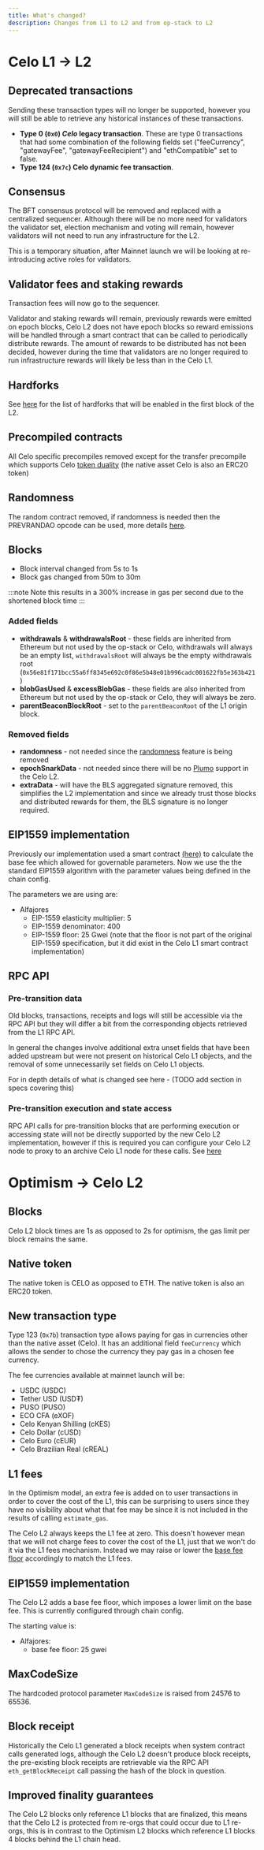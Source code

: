 ```yaml
---
title: What's changed?
description: Changes from L1 to L2 and from op-stack to L2
---
```


# Celo L1 → L2

## Deprecated transactions

Sending these transaction types will no longer be supported, however you will still be able to retrieve any historical instances of these transactions.

* __Type 0 (`0x0`) _Celo_ legacy transaction__. These are type 0 transactions that had some combination of the following fields set ("feeCurrency", "gatewayFee", "gatewayFeeRecipient") and "ethCompatible" set to false.
* __Type 124 (`0x7c`) Celo dynamic fee transaction__.

## Consensus

The BFT consensus protocol will be removed and replaced with a centralized sequencer. Although there will be no more need for validators the validator set, election mechanism and voting will remain, however validators will not need to run any infrastructure for the L2.

This is a temporary situation, after Mainnet launch we will be looking at re-introducing active roles for validators.  

## Validator fees and staking rewards

Transaction fees will now go to the sequencer.

Validator and staking rewards will remain, previously rewards were emitted on epoch blocks, Celo L2 does not have epoch blocks so reward emissions will be handled through a smart contract that can be called to periodically distribute rewards.
The amount of rewards to be distributed has not been decided, however during the time that validators are no longer required to run infrastructure rewards will likely be less than in the Celo L1.

## Hardforks

See [here](https://specs.celo.org/l2_migration.html#changes-for-contracts-developers) for the list of hardforks that will be enabled in the first block of the L2.

## Precompiled contracts

All Celo specific precompiles removed except for the transfer precompile which supports Celo [token duality](https://specs.celo.org/token_duality.html) (the native asset Celo is also an ERC20 token)

## Randomness

The random contract removed, if randomness is needed then the PREVRANDAO opcode can be used, more details [here](https://specs.celo.org/l2_migration.html#deactivated-random-contract).

## Blocks

* Block interval changed from 5s to 1s
* Block gas changed from 50m to 30m

:::note
Note this results in a 300% increase in gas per second due to the shortened block time
:::

### Added fields
* __withdrawals__ & __withdrawalsRoot__ - these fields are inherited from Ethereum but not used by the op-stack or Celo, withdrawals will always be an empty list, `withdrawalsRoot` will always be the empty withdrawals root (`0x56e81f171bcc55a6ff8345e692c0f86e5b48e01b996cadc001622fb5e363b421`)
* __blobGasUsed__ & __excessBlobGas__ - these fields are also inherited from Ethereum but not used by the op-stack or Celo, they will always be zero.
* __parentBeaconBlockRoot__ - set to the `parentBeaconRoot` of the L1 origin block.

### Removed fields
* __randomness__ - not needed since the [randomness](#randomness) feature is being removed
* __epochSnarkData__ - not needed since there will be no [Plumo](https://docs.celo.org/protocol/plumo) support in the Celo L2.
* __extraData__ - will have the BLS aggregated signature removed, this simplifies the L2 implementation and since we already trust those blocks and distributed rewards for them, the BLS signature is no longer required.

## EIP1559 implementation

Previously our implementation used a smart contract [(here)](https://github.com/celo-org/celo-monorepo/blob/faca88f6a48cc7c8e6104393e49ddf7c2d7d20e3/packages/protocol/contracts-0.8/common/GasPriceMinimum.sol#L162) to calculate the base fee which allowed for governable parameters. Now we use the the standard EIP1559 algorithm with the parameter values being defined in the chain config.

The parameters we are using are:

- Alfajores
  - EIP-1559 elasticity multiplier: 5
  - EIP-1559 denominator: 400
  - EIP-1559 floor: 25 Gwei (note that the floor is not part of the original EIP-1559 specification, but it did exist in the Celo L1 smart contract implementation)

## RPC API

### Pre-transition data

Old blocks, transactions, receipts and logs will still be accessible via the RPC API but they will differ a bit from the corresponding objects retrieved from the L1 RPC API.

In general the changes involve additional extra unset fields that have been added upstream but were not present on historical Celo L1 objects, and the removal of some unnecessarily set fields on Celo L1 objects.

For in depth details of what is changed see here - (TODO add section in specs covering this)

### Pre-transition execution and state access

RPC API calls for pre-transition blocks that are performing execution or accessing state will not be directly supported by the new Celo L2 implementation, however if this is required you can configure your Celo L2 node to proxy to an archive Celo L1 node for these calls. See [here](./l2-operator-guide#supporting-historical-execution)


# Optimism → Celo L2

## Blocks

Celo L2 block times are 1s as opposed to 2s for optimism, the gas limit per block remains the same.

## Native token
The native token is CELO as opposed to ETH. The native token is also an ERC20 token.

## New transaction type

Type 123 (`0x7b`) transaction type allows paying for gas in currencies other than the native asset (Celo). It has an additional field `feeCurrency` which allows the sender to chose the currency they pay gas in a chosen fee currency.

The fee currencies available at mainnet launch will be:

 - USDC (USDC)
 - Tether USD (USD₮)
 - PUSO (PUSO)
 - ECO CFA (eXOF)
 - Celo Kenyan Shilling (cKES)
 - Celo Dollar (cUSD)
 - Celo Euro (cEUR)
 - Celo Brazilian Real (cREAL)

## L1 fees

In the Optimism model, an extra fee is added on to user transactions in order to cover the cost of the L1, this can be surprising to users since they have no visibility about what that fee may be since it is not included in the results of calling `estimate_gas`.

The Celo L2 always keeps the L1 fee at zero. This doesn't however mean that we will not charge fees to cover the cost of the L1, just that we won't do it via the L1 fees mechanism. Instead we may raise or lower the [base fee floor](#eip1559-implementation-1) accordingly to match the L1 fees.

## EIP1559 implementation

The Celo L2 adds a base fee floor, which imposes a lower limit on the base fee. This is currently configured through chain config.

The starting value is:

- Alfajores:
  - base fee floor: 25 gwei


## MaxCodeSize

The hardcoded protocol parameter `MaxCodeSize` is raised from 24576 to 65536.

## Block receipt

Historically the Celo L1 generated a block receipts when system contract calls generated logs, although the Celo L2 doesn't produce block receipts, the pre-existing block receipts are retrievable via the RPC API `eth_getBlockReceipt` call passing the hash of the block in question.

## Improved finality guarantees

The Celo L2 blocks only reference L1 blocks that are finalized, this means that the Celo L2 is protected from re-orgs that could occur due to L1 re-orgs, this is in contrast to the Optimism L2 blocks which reference L1 blocks 4 blocks behind the L1 chain head.
